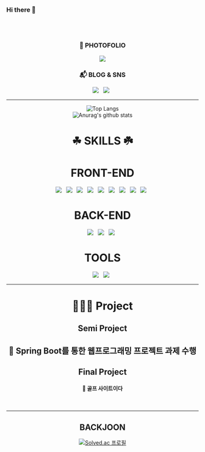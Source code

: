 ### Hi there 👋

<!--
**Alpac495/Alpac495** is a ✨ _special_ ✨ repository because its `README.md` (this file) appears on your GitHub profile.

Here are some ideas to get you started:

- 🔭 I’m currently working on ...
- 🌱 I’m currently learning ...
- 👯 I’m looking to collaborate on ...
- 🤔 I’m looking for help with ...
- 💬 Ask me about ...
- 📫 How to reach me: ...
- 😄 Pronouns: ...
- ⚡ Fun fact: ...
-->

<div align="center">
<br/><br/>
  
<h3>💎 PHOTOFOLIO</h3>
<a href="https://www.notion.so/photofolio-af75042bfe00490988a0cf1a47e42110?pvs=4" target="_blank"><img src="https://img.shields.io/badge/notion-000000?style=flat-square&logo=notion&logoColor=white"/></a>
<h3>📬 BLOG & SNS</h1>
<a href="https://www.notion.so/my-name-is-Sang-Hyuk-5995b4ab5c0448539c698da2bd0bd612?pvs=4" target="_blank"><img src="https://img.shields.io/badge/notion-000000?style=flat-square&logo=notion&logoColor=white"/></a> &nbsp;
<a href="[https://boysz.atlassian.net/wiki/people/712020:41111421-d2f0-4860-a749-b3e5f9b6d738](https://boysz.atlassian.net/wiki/spaces/PM/pages/1835009/d.)" target="_blank"><img src="https://img.shields.io/badge/confluence-172B4D?style=flat-square&logo=confluence&logoColor=white"/></a> &nbsp;

<hr/>
</div>


<div align="center">
  
  ![Top Langs](https://github-readme-stats.vercel.app/api/top-langs/?username=Alpac495&layout=compact&theme=tokyonight&hide=python)
  <br/>
  ![Anurag's github stats](https://github-readme-stats.vercel.app/api?username=Alpac495&show_icons=true&theme=tokyonight)

</div>

<div align="center">
<h1>☘ SKILLS ☘️</h1>
<h1>FRONT-END</h1>

<img src="https://img.shields.io/badge/HTML5-E34F26?style=flat&logo=HTML5&logoColor=black"> &nbsp;
<img src="https://img.shields.io/badge/CSS3-1572B6?style=flat&logo=CSS3&logoColor=black"> &nbsp;
<img src="https://img.shields.io/badge/jQuery-0769AD?style=flat&logo=jQuery&logoColor=black"> &nbsp;
<img src="https://img.shields.io/badge/JavaScript-F7DF1E?style=flat&logo=JavaScript&logoColor=black"> &nbsp;
<img src="https://img.shields.io/badge/React-61DAFB?style=flat&logo=React&logoColor=black"> &nbsp;
<img src="https://img.shields.io/badge/Recoil-3578E5?style=flat&logo=Recoil&logoColor=black"> &nbsp;
<img src="https://img.shields.io/badge/Axios-5A29E4?style=flat&logo=Axios&logoColor=black"> &nbsp;
<img src="https://img.shields.io/badge/reactrouter-CA4245?style=flat&logo=reactrouter&logoColor=white"> &nbsp;
<img src="https://img.shields.io/badge/greensock-88CE02?style=flat&logo=greensock&logoColor=white"> &nbsp;

</div>

<div align="center">

<h1>BACK-END</h1>
  
<img src="https://img.shields.io/badge/java 11-007396?style=flat&logo=java&logoColor=white"> &nbsp;
<img src="https://img.shields.io/badge/spring_boot-6DB33F?style=flat&logo=spring&logoColor=white"> &nbsp;
<img src="https://img.shields.io/badge/mysql 8-4479A1?style=flat&logo=mysql&logoColor=white"> &nbsp;

</div>

<div align="center">

<h1>TOOLS</h1>

<img src="https://img.shields.io/badge/github-181717?style=flat&logo=github&logoColor=white"> &nbsp;
<img src="https://img.shields.io/badge/figma-F24E1E?style=flat&logo=figma&c%2B%2B&logoColor=white"> &nbsp;
 
</div>
<hr/>

<div align="center">

# 🧑🏻‍💻 Project
## Semi Project
##### 
<h2>📕 Spring Boot를 통한 웹프로그래밍 프로젝트 과제 수행</h2>

## Final Project

<h4>📕 골프 사이트이다</h4>

<div align="center">
<br/>
<hr/>

</div>

<h2>BACKJOON</h2>

[![Solved.ac
프로필](http://mazassumnida.wtf/api/generate_badge?boj=zxcvzas33)](https://solved.ac/hyuk1247)

</div>
